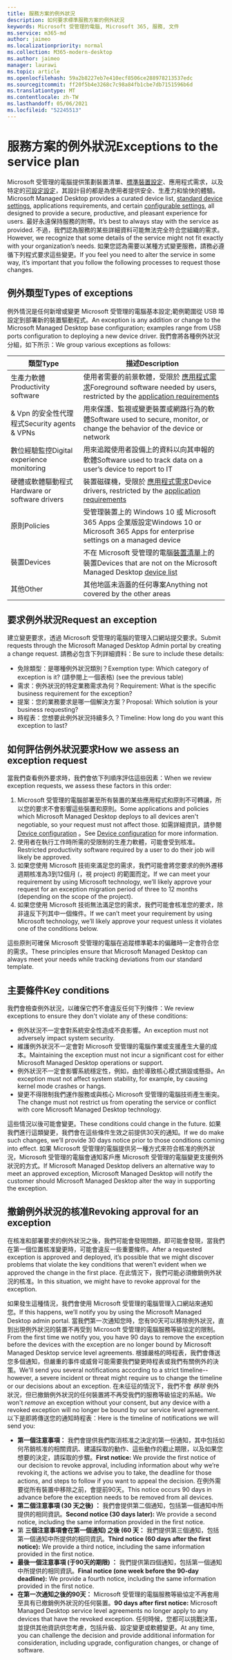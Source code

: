 ```yaml
---
title: 服務方案的例外狀況
description: 如何要求標準服務方案的例外狀況
keywords: Microsoft 受管理的電腦, Microsoft 365, 服務, 文件
ms.service: m365-md
author: jaimeo
ms.localizationpriority: normal
ms.collection: M365-modern-desktop
ms.author: jaimeo
manager: laurawi
ms.topic: article
ms.openlocfilehash: 59a2b8227eb7e410ecf8506ce288978213537edc
ms.sourcegitcommit: ff20f5b4e3268c7c98a84fb1cbe7db7151596b6d
ms.translationtype: MT
ms.contentlocale: zh-TW
ms.lasthandoff: 05/06/2021
ms.locfileid: "52245513"
---
```

# <a name="exceptions-to-the-service-plan"></a><span data-ttu-id="e0d83-104">服務方案的例外狀況</span><span class="sxs-lookup"><span data-stu-id="e0d83-104">Exceptions to the service plan</span></span>

<span data-ttu-id="e0d83-105">Microsoft 受管理的電腦提供策劃裝置清單、[標準裝置設定](device-policies.md)、應用程式需求，以及特定的[可設定設定](../working-with-managed-desktop/config-setting-overview.md)，其設計目的都是為使用者提供安全、生產力和愉快的體驗。</span><span class="sxs-lookup"><span data-stu-id="e0d83-105">Microsoft Managed Desktop provides a curated device list, [standard device settings](device-policies.md), applications requirements, and certain [configurable settings](../working-with-managed-desktop/config-setting-overview.md), all designed to provide a secure, productive, and pleasant experience for users.</span></span> <span data-ttu-id="e0d83-106">最好永遠保持服務的附帶。</span><span class="sxs-lookup"><span data-stu-id="e0d83-106">It’s best to always stay with the service as provided.</span></span> <span data-ttu-id="e0d83-107">不過，我們認為服務的某些詳細資料可能無法完全符合您組織的需求。</span><span class="sxs-lookup"><span data-stu-id="e0d83-107">However, we recognize that some details of the service might not fit exactly with your organization’s needs.</span></span> <span data-ttu-id="e0d83-108">如果您認為需要以某種方式變更服務，請務必遵循下列程式要求這些變更。</span><span class="sxs-lookup"><span data-stu-id="e0d83-108">If you feel you need to alter the service in some way, it’s important that you follow the following processes to request those changes.</span></span>
 
## <a name="types-of-exceptions"></a><span data-ttu-id="e0d83-109">例外類型</span><span class="sxs-lookup"><span data-stu-id="e0d83-109">Types of exceptions</span></span>

<span data-ttu-id="e0d83-110">例外情況是任何新增或變更 Microsoft 受管理的電腦基本設定;範例範圍從 USB 埠設定到部署新的裝置驅動程式。</span><span class="sxs-lookup"><span data-stu-id="e0d83-110">An exception is any addition or change to the Microsoft Managed Desktop base configuration; examples range from USB ports configuration to deploying a new device driver.</span></span> <span data-ttu-id="e0d83-111">我們會將各種例外狀況分組，如下所示：</span><span class="sxs-lookup"><span data-stu-id="e0d83-111">We group various exceptions as follows:</span></span>

|<span data-ttu-id="e0d83-112">類型</span><span class="sxs-lookup"><span data-stu-id="e0d83-112">Type</span></span>  |<span data-ttu-id="e0d83-113">描述</span><span class="sxs-lookup"><span data-stu-id="e0d83-113">Description</span></span>  |
|---------|---------|
|<span data-ttu-id="e0d83-114">生產力軟體</span><span class="sxs-lookup"><span data-stu-id="e0d83-114">Productivity software</span></span>     |  <span data-ttu-id="e0d83-115">使用者需要的前景軟體，受限於 [應用程式需求](mmd-app-requirements.md)</span><span class="sxs-lookup"><span data-stu-id="e0d83-115">Foreground software needed by users, restricted by the [application requirements](mmd-app-requirements.md)</span></span>       |
|<span data-ttu-id="e0d83-116">& Vpn 的安全性代理程式</span><span class="sxs-lookup"><span data-stu-id="e0d83-116">Security agents & VPNs</span></span>     |  <span data-ttu-id="e0d83-117">用來保護、監視或變更裝置或網路行為的軟體</span><span class="sxs-lookup"><span data-stu-id="e0d83-117">Software used to secure, monitor, or change the behavior of the device or network</span></span>       |
|<span data-ttu-id="e0d83-118">數位經驗監控</span><span class="sxs-lookup"><span data-stu-id="e0d83-118">Digital experience monitoring</span></span>     |  <span data-ttu-id="e0d83-119">用來追蹤使用者設備上的資料以向其申報的軟體</span><span class="sxs-lookup"><span data-stu-id="e0d83-119">Software used to track data on a user’s device to report to IT</span></span>       |
|<span data-ttu-id="e0d83-120">硬體或軟體驅動程式</span><span class="sxs-lookup"><span data-stu-id="e0d83-120">Hardware or software drivers</span></span>     |   <span data-ttu-id="e0d83-121">裝置磁碟機，受限於 [應用程式需求](mmd-app-requirements.md)</span><span class="sxs-lookup"><span data-stu-id="e0d83-121">Device drivers, restricted by the [application requirements](mmd-app-requirements.md)</span></span>      |
|<span data-ttu-id="e0d83-122">原則</span><span class="sxs-lookup"><span data-stu-id="e0d83-122">Policies</span></span>     | <span data-ttu-id="e0d83-123">受管理裝置上的 Windows 10 或 Microsoft 365 Apps 企業版設定</span><span class="sxs-lookup"><span data-stu-id="e0d83-123">Windows 10 or Microsoft 365 Apps for enterprise settings on a managed device</span></span>        |
|<span data-ttu-id="e0d83-124">裝置</span><span class="sxs-lookup"><span data-stu-id="e0d83-124">Devices</span></span>     | <span data-ttu-id="e0d83-125">不在 Microsoft 受管理的電腦[裝置清單](device-list.md)上的裝置</span><span class="sxs-lookup"><span data-stu-id="e0d83-125">Devices that are not on the Microsoft Managed Desktop [device list](device-list.md)</span></span>        |
|<span data-ttu-id="e0d83-126">其他</span><span class="sxs-lookup"><span data-stu-id="e0d83-126">Other</span></span>     |  <span data-ttu-id="e0d83-127">其他地區未涵蓋的任何專案</span><span class="sxs-lookup"><span data-stu-id="e0d83-127">Anything not covered by the other areas</span></span>       |
 
## <a name="request-an-exception"></a><span data-ttu-id="e0d83-128">要求例外狀況</span><span class="sxs-lookup"><span data-stu-id="e0d83-128">Request an exception</span></span>

<span data-ttu-id="e0d83-129">建立變更要求，透過 Microsoft 受管理的電腦的管理入口網站提交要求。</span><span class="sxs-lookup"><span data-stu-id="e0d83-129">Submit requests through the Microsoft Managed Desktop Admin portal by creating a change request.</span></span> <span data-ttu-id="e0d83-130">請務必包含下列詳細資料：</span><span class="sxs-lookup"><span data-stu-id="e0d83-130">Be sure to include these details:</span></span>

- <span data-ttu-id="e0d83-131">免除類型：是哪種例外狀況類別？</span><span class="sxs-lookup"><span data-stu-id="e0d83-131">Exemption type: Which category of exception is it?</span></span> <span data-ttu-id="e0d83-132"> (請參閱上一個表格) </span><span class="sxs-lookup"><span data-stu-id="e0d83-132">(see the previous table)</span></span>
- <span data-ttu-id="e0d83-133">需求：例外狀況的特定業務需求為何？</span><span class="sxs-lookup"><span data-stu-id="e0d83-133">Requirement: What is the specific business requirement for the exception?</span></span>
- <span data-ttu-id="e0d83-134">提案：您的業務要求是哪一個解決方案？</span><span class="sxs-lookup"><span data-stu-id="e0d83-134">Proposal: Which solution is your business requesting?</span></span>
- <span data-ttu-id="e0d83-135">時程表：您想要此例外狀況持續多久？</span><span class="sxs-lookup"><span data-stu-id="e0d83-135">Timeline: How long do you want this exception to last?</span></span> 

## <a name="how-we-assess-an-exception-request"></a><span data-ttu-id="e0d83-136">如何評估例外狀況要求</span><span class="sxs-lookup"><span data-stu-id="e0d83-136">How we assess an exception request</span></span>

<span data-ttu-id="e0d83-137">當我們查看例外要求時，我們會依下列順序評估這些因素：</span><span class="sxs-lookup"><span data-stu-id="e0d83-137">When we review exception requests, we assess these factors in this order:</span></span>
 
1. <span data-ttu-id="e0d83-138">Microsoft 受管理的電腦部署至所有裝置的某些應用程式和原則不可轉讓，所以您的要求不會影響這些裝置和原則。</span><span class="sxs-lookup"><span data-stu-id="e0d83-138">Some applications and policies which Microsoft Managed Desktop deploys to all devices aren't negotiable, so your request must not affect those.</span></span> <span data-ttu-id="e0d83-139">如需詳細資訊，請參閱 [Device configuration](device-policies.md) 。</span><span class="sxs-lookup"><span data-stu-id="e0d83-139">See [Device configuration](device-policies.md) for more information.</span></span>
2. <span data-ttu-id="e0d83-140">使用者在執行工作時所需的受限制的生產力軟體，可能會受到核准。</span><span class="sxs-lookup"><span data-stu-id="e0d83-140">Restricted productivity software required by a user to do their job will likely be approved.</span></span> 
3. <span data-ttu-id="e0d83-141">如果您使用 Microsoft 技術來滿足您的需求，我們可能會將您要求的例外遷移週期核准為3到12個月 (，視 project) 的範圍而定。</span><span class="sxs-lookup"><span data-stu-id="e0d83-141">If we can meet your requirement by using Microsoft technology, we’ll likely approve your request for an exception migration period of three to 12 months (depending on the scope of the project).</span></span>
4. <span data-ttu-id="e0d83-142">如果您使用 Microsoft 技術無法滿足您的需求，我們可能會核准您的要求，除非違反下列其中一個條件。</span><span class="sxs-lookup"><span data-stu-id="e0d83-142">If we can’t meet your requirement by using Microsoft technology, we’ll likely approve your request unless it violates one of the conditions below.</span></span>  

<span data-ttu-id="e0d83-143">這些原則可確保 Microsoft 受管理的電腦在追蹤標準範本的偏離時一定會符合您的需求。</span><span class="sxs-lookup"><span data-stu-id="e0d83-143">These principles ensure that Microsoft Managed Desktop can always meet your needs while tracking deviations from our standard template.</span></span> 

## <a name="key-conditions"></a><span data-ttu-id="e0d83-144">主要條件</span><span class="sxs-lookup"><span data-stu-id="e0d83-144">Key conditions</span></span>

<span data-ttu-id="e0d83-145">我們會檢查例外狀況，以確保它們不會違反任何下列條件：</span><span class="sxs-lookup"><span data-stu-id="e0d83-145">We review exceptions to ensure they don't violate any of these conditions:</span></span>

- <span data-ttu-id="e0d83-146">例外狀況不一定會對系統安全性造成不良影響。</span><span class="sxs-lookup"><span data-stu-id="e0d83-146">An exception must not adversely impact system security.</span></span> 
- <span data-ttu-id="e0d83-147">維護例外狀況不一定會對 Microsoft 受管理的電腦作業或支援產生大量的成本。</span><span class="sxs-lookup"><span data-stu-id="e0d83-147">Maintaining the exception must not incur a significant cost for either Microsoft Managed Desktop operations or support.</span></span>
- <span data-ttu-id="e0d83-148">例外狀況不一定會影響系統穩定性，例如，由於導致核心模式損毀或懸掛。</span><span class="sxs-lookup"><span data-stu-id="e0d83-148">An exception must not affect system stability, for example, by causing kernel mode crashes or hangs.</span></span>
- <span data-ttu-id="e0d83-149">變更不得限制我們運作服務或與核心 Microsoft 受管理的電腦技術產生衝突。</span><span class="sxs-lookup"><span data-stu-id="e0d83-149">The change must not restrict us from operating the service or conflict with core Microsoft Managed Desktop technology.</span></span>

<span data-ttu-id="e0d83-150">這些情況以後可能會變更。</span><span class="sxs-lookup"><span data-stu-id="e0d83-150">These conditions could change in the future.</span></span> <span data-ttu-id="e0d83-151">如果我們進行這類變更，我們會在這些條件生效之前提供30天的通知。</span><span class="sxs-lookup"><span data-stu-id="e0d83-151">If we do make such changes, we’ll provide 30 days notice prior to those conditions coming into effect.</span></span>  <span data-ttu-id="e0d83-152">如果 Microsoft 受管理的電腦提供另一種方式來符合核准的例外狀況，Microsoft 受管理的電腦會通知客戶應 Microsoft 受管理的電腦變更支援例外狀況的方式。</span><span class="sxs-lookup"><span data-stu-id="e0d83-152">If Microsoft Managed Desktop delivers an alternative way to meet an approved exception, Microsoft Managed Desktop will notify the customer should Microsoft Managed Desktop alter the way in supporting the exception.</span></span> 

## <a name="revoking-approval-for-an-exception"></a><span data-ttu-id="e0d83-153">撤銷例外狀況的核准</span><span class="sxs-lookup"><span data-stu-id="e0d83-153">Revoking approval for an exception</span></span>

<span data-ttu-id="e0d83-154">在核准和部署要求的例外狀況之後，我們可能會發現問題，即可能會發現，當我們在第一個位置核准變更時，可能會違反一些重要條件。</span><span class="sxs-lookup"><span data-stu-id="e0d83-154">After a requested exception is approved and deployed, it’s possible that we might discover problems that violate the key conditions that weren’t evident when we approved the change in the first place.</span></span> <span data-ttu-id="e0d83-155">在此情況下，我們可能必須撤銷例外狀況的核准。</span><span class="sxs-lookup"><span data-stu-id="e0d83-155">In this situation, we might have to revoke approval for the exception.</span></span>
 
<span data-ttu-id="e0d83-156">如果發生這種情況，我們會使用 Microsoft 受管理的電腦管理入口網站來通知您。</span><span class="sxs-lookup"><span data-stu-id="e0d83-156">If this happens, we’ll notify you by using the Microsoft Managed Desktop admin portal.</span></span> <span data-ttu-id="e0d83-157">當我們第一次通知您時，您有90天可以移除例外狀況，直到出現例外狀況的裝置不再受到 Microsoft 受管理的電腦服務等級協定的限制。</span><span class="sxs-lookup"><span data-stu-id="e0d83-157">From the first time we notify you, you have 90 days to remove the exception before the devices with the exception are no longer bound by Microsoft Managed Desktop service level agreements.</span></span> <span data-ttu-id="e0d83-158">根據嚴格的時程表，我們會傳送您多個通知，但嚴重的事件或威脅可能需要我們變更時程表或我們有關例外的決策。</span><span class="sxs-lookup"><span data-stu-id="e0d83-158">We'll send you several notifications according to a strict timeline--however, a severe incident or threat might require us to change the timeline or our decisions about an exception.</span></span> <span data-ttu-id="e0d83-159">在未征征的情況下，我們不會 *移除* 例外狀況，但已撤銷例外狀況的任何裝置將不再受我們的服務等級協定的系結。</span><span class="sxs-lookup"><span data-stu-id="e0d83-159">We won't *remove* an exception without your consent, but any device with a revoked exception will no longer be bound by our service level agreement.</span></span> <span data-ttu-id="e0d83-160">以下是即將傳送您的通知時程表：</span><span class="sxs-lookup"><span data-stu-id="e0d83-160">Here is the timeline of notifications we will send you:</span></span>

- <span data-ttu-id="e0d83-161">**第一個注意事項：** 我們會提供我們取消核准之決定的第一份通知，其中包括如何吊銷核准的相關資訊、建議採取的動作、這些動作的截止期限，以及如果您想要的決定，請採取的步驟。</span><span class="sxs-lookup"><span data-stu-id="e0d83-161">**First notice:** We provide the first notice of our decision to revoke approval, including information about why we’re revoking it, the actions we advise you to take, the deadline for those actions, and steps to follow if you want to appeal the decision.</span></span> <span data-ttu-id="e0d83-162">在例外需要從所有裝置中移除之前，會提前90天。</span><span class="sxs-lookup"><span data-stu-id="e0d83-162">This notice occurs 90 days in advance before the exception needs to be removed from all devices.</span></span> 
- <span data-ttu-id="e0d83-163">**第二個注意事項 (30 天之後) ：** 我們會提供第二個通知，包括第一個通知中所提供的相同資訊。</span><span class="sxs-lookup"><span data-stu-id="e0d83-163">**Second notice (30 days later):** We provide a second notice, including the same information provided in the first notice.</span></span> 
- <span data-ttu-id="e0d83-164">第 **三個注意事項會在第一個通知) 之後 (60 天：** 我們提供第三個通知，包括第一個通知中所提供的相同資訊。</span><span class="sxs-lookup"><span data-stu-id="e0d83-164">**Third notice (60 days after the first notice):** We provide a third notice, including the same information provided in the first notice.</span></span> 
- <span data-ttu-id="e0d83-165">**最後一個注意事項 (于90天的期限) ：** 我們提供第四個通知，包括第一個通知中所提供的相同資訊。</span><span class="sxs-lookup"><span data-stu-id="e0d83-165">**Final notice (one week before the 90-day deadline):** We provide a fourth notice, including the same information provided in the first notice.</span></span>
- <span data-ttu-id="e0d83-166">**在第一次通知之後的90天：** Microsoft 受管理的電腦服務等級協定不再套用至具有已撤銷例外狀況的任何裝置。</span><span class="sxs-lookup"><span data-stu-id="e0d83-166">**90 days after first notice:** Microsoft Managed Desktop service level agreements no longer apply to any devices that have the revoked exception.</span></span> <span data-ttu-id="e0d83-167">任何時候，您都可以挑戰決策，並提供其他資訊供您考慮，包括升級、設定變更或軟體變更。</span><span class="sxs-lookup"><span data-stu-id="e0d83-167">At any time, you can challenge the decision and provide additional information for consideration, including upgrade, configuration changes, or change of software.</span></span> 


